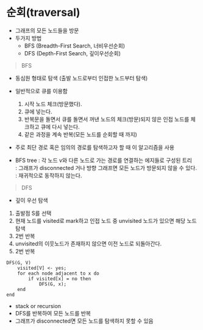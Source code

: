# 순회(traversal)

- 그래프의 모든 노드들을 방문
- 두가지 방법
    + BFS (Breadth-First Search, 너비우선순회)
    + DFS (Depth-First Search, 깊이우선순회)
    

> BFS

- 동심원 형태로 탐색 (출발 노드로부터 인접한 노드부터 탐색) 
- 일반적으로 큐를 이용함
    1) 시작 노드 체크(방문했다).
    2) 큐에 넣는다.
    3) 반복문을 돌면서 큐를 돌면서 꺼낸 노드의 체크(방문)되지 않은 인접 노드를 체크하고 큐에 다시 넣는다.
    4) 같은 과정을 계속 반복(모든 노드를 순회할 때 까지)

- 주로 최단 경로 혹은 임의의 경로를 탐색하고자 할 때 이 알고리즘을 사용    
- BFS tree
    : 각 노드 v와 다른 노드로 가는 경로를 연결하는 에지들로 구성된 트리    
    : 그래프가 disconnected 거나 방향 그래프면 모든 노드가 방문되지 않을 수 있다.
    : 재귀적으로 동작하지 않는다.
    
    
> DFS

- 깊이 우선 탐색

1) 출발점 S를 선택
2) 현재 노드를 visited로 mark하고 인접 노드 중 unvisited 노드가 있으면 해당 노드 탐색
3) 2번 반복
4) unvisited의 이웃노드가 존재하지 않으면 이전 노드로 되돌아간다.
5) 2번 반복

```
DFS(G, V)
    visited[V] <- yes;
    for each node adjacent to x do
        if visited[x] = no then
            DFS(G, x);
    end
end
```

- stack or recursion
- DFS를 반복하여 모든 노드를 반복
- 그래프가 disconnected면 모든 노드를 탐색하지 못할 수 있음
